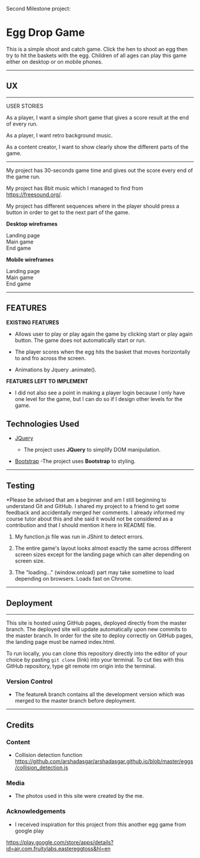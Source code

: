 Second Milestone project:

# Egg Drop Game

This is a simple shoot and catch game. Click the hen to shoot an egg then try to hit the baskets with the egg. 
Children of all ages can play this game either on desktop or on mobile phones.

-----
 
## UX
-----

USER STORIES 


As a player, I want a simple short game that gives a score result at the end of every run.

As a player, I want retro background music.

As a content creator, I want to show clearly show the different parts of the game. 

----------------
My project has 30-seconds game time and gives out the score every end of the game run. 

My project has 8bit music which I managed to find from https://freesound.org/.

My project has different sequences where in the player should press a button in order to get to the next part of the game. 


**Desktop wireframes**

<a ref="/wireframes/desktop_landingpage.png" alt="desktop">Landing page</a><br>
<a ref="/wireframes/desktop_main_game.png" alt="desktop">Main game</a><br>
<a ref="/wireframes/desktop_end_game.png" alt="desktop">End game</a>

**Mobile wireframes**

<a ref="/wireframes/mobile_landing_page.png" alt="mobile">Landing page</a><br>
<a ref="/wireframes/mobile_main_game.png" alt="mobile">Main game</a><br>
<a ref="/wireframes/mobile_end_game.png" alt="mobile">End game</a><br>

-----

FEATURES
---------------

**EXISTING FEATURES**

* Allows user to play or play again the game by clicking start or play again button.
    The game does not automatically start or run. 

* The player scores when the egg hits the basket that moves horizontally to and fro across the screen.

* Animations by Jquery .animate().

**FEATURES LEFT TO IMPLEMENT**

* I did not also see a point in making a player login because I only have one level for the game,
but I can do so if I design other levels for the game.

## Technologies Used

- [JQuery](https://jquery.com)
    - The project uses **JQuery** to simplify DOM manipulation.

- [Bootstrap](https://getbootstrap.com/)
    -The project uses **Bootstrap** to styling.

---------------------------------------------
## Testing

*Please be advised that am a beginner and am I still beginning to understand Git and GitHub. I shared my project to a friend to get some feedback and accidentally merged her comments. I already informed my course tutor about this and she said it would not be considered as a contribution and that I should mention it here in README file.

1. My function.js file was run in JShint to detect errors.

2. The entire game's layout looks almost exactly the same across different screen sizes except for the landing page which can alter depending on screen size.

3. The "loading..." (window.onload) part may take sometime to load depending on browsers. Loads fast on Chrome.


-------------
## Deployment
-------------
This site is hosted using GitHub pages, deployed directly from the master branch. The deployed site will update automatically upon new commits to the master branch. 
In order for the site to deploy correctly on GitHub pages, the landing page must be named index.html.

To run locally, you can clone this repository directly into the editor of your choice by pasting `git clone`
 (link) into your terminal. To cut ties with this GitHub repository,
 type git remote rm origin into the terminal.


### Version Control

* The featureA branch contains all the development version which was merged to the master branch before deployment.


-----
## Credits
### Content

* Collision detection function https://github.com/arshadasgar/arshadasgar.github.io/blob/master/eggs/collision_detection.js


### Media
- The photos used in this site were created by the me.

### Acknowledgements

- I received inspiration for this project from this another egg game from google play

https://play.google.com/store/apps/details?id=air.com.fruitylabs.eastereggtoss&hl=en
